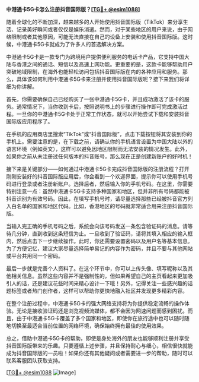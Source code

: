 **中港通卡5G卡怎么注册抖音国际版？[[TG💪+ @esim1088](https://t.me/s/esim1088)]**

随着全球化的不断加深，越来越多的人开始使用抖音国际版（TikTok）来分享生活、记录美好瞬间或者仅仅是娱乐消遣。然而，对于某些地区的用户来说，由于网络限制或者其他原因，可能无法直接在自己的设备上安装和使用抖音国际版。这时候，中港通卡5G卡就成为了许多人的首选解决方案。

中港通卡5G卡是一款专门为跨境用户提供便利服务的电话卡产品，它支持中国大陆与香港之间的通话、短信以及高速上网功能。更重要的是，这款卡能够帮助用户突破地域限制，在海外也能轻松访问包括抖音国际版在内的各种应用和服务。那么，具体该如何利用中港通卡5G卡来注册并使用抖音国际版呢？接下来我们将详细为你讲解。

首先，你需要确保自己已经购买了一张中港通卡5G卡，并且成功激活了该卡的服务。通常情况下，当你收到卡后，按照说明书上的步骤进行操作即可完成激活过程。一旦你的中港通卡5G卡处于正常工作状态，就可以开始尝试下载和安装抖音国际版应用程序了。

在手机的应用商店里搜索“TikTok”或“抖音国际版”，点击下载按钮将其安装到你的手机上。需要注意的是，在下载之前，请确认你的手机语言设置为中国大陆以外的语言环境（例如英文），这样可以避免因地区限制而无法安装的情况发生。此外，如果你之前从未注册过任何版本的抖音账号，那么现在正是创建新账户的好时机！

接下来是关键部分——如何通过中港通卡5G卡完成抖音国际版的注册流程？打开刚刚安装好的抖音国际版应用后，你会看到一个欢迎界面，提示你可以使用手机号码进行登录或者注册新账户。选择后者，然后输入你的手机号码。在这里，你需要特别注意一点：虽然中港通卡5G卡支持多种国家和地区，但并非所有号码都能被抖音识别为有效号码。因此，在填写手机号时，请尽量选择那些已经被抖音官方列入白名单的国家和地区代码。比如，香港地区的号码就非常适合用来注册抖音国际版。

当输入完正确的手机号码之后，系统会向该号码发送一条包含验证码的消息。请等待几分钟，直到收到这条短信为止。一旦收到了验证码，请将其填入相应的输入框内，然后点击下一步继续操作。此时，你还需要设置密码以及用户名等基本信息。为了方便记忆，建议大家尽量选择简单易记的内容作为密码，并且不要与其他网站或平台共用同一个密码。

最后一步就是完善个人资料了。在这个环节中，你可以上传头像、填写昵称以及其他相关信息。虽然这些内容并不是强制性的，但如果希望自己的主页看起来更加吸引人的话，还是建议花些时间来精心设计一下哦！另外，记得关注一些感兴趣的话题标签或者热门创作者，这样可以帮助你更快地融入社区并发现更多精彩内容。

在整个注册过程中，中港通卡5G卡的强大网络支持将为你提供稳定流畅的操作体验。无论是接收验证码还是浏览视频流媒体，都不会因为网速问题而感到困扰。而且，由于中港通卡5G卡覆盖了多个国家和地区，即使你在旅行途中也可以随时随地切换至最适合当前位置的网络环境，确保始终拥有最佳的使用效果。

总之，借助中港通卡5G卡的帮助，即使是身处海外的朋友也能够顺利注册并享受抖音国际版带来的乐趣。只要遵循上述步骤，并且保持耐心与细心，相信很快就能成为抖音国际版的一员啦！如果你还有其他疑问或者需要进一步的帮助，随时可以联系客服团队获取支持。

[[TG💪+ @esim1088](https://t.me/s/esim1088) ![Image](https://i.postimg.cc/4NQfJmqS/Snipaste-2025-05-13-00-14-12.png)]